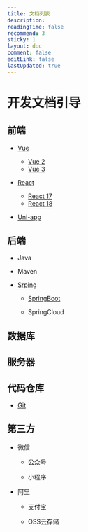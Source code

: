 ```yaml
---
title: 文档列表
description: 
readingTime: false
recommend: 3
sticky: 1
layout: doc
comment: false
editLink: false
lastUpdated: true
---
```


# 开发文档引导

## 前端

- [Vue](https://cn.vuejs.org/)
  - [Vue 2](https://v2.cn.vuejs.org/)
  - [Vue 3](https://v3.cn.vuejs.org/)

- [React](https://reactjs.org/)
  - [React 17](https://17.reactjs.org/)
  - [React 18](https://reactjs.org/)

- [Uni-app](https://uniapp.dcloud.net.cn/)

## 后端

- Java

- Maven

- [Srping](https://spring.io/)
  - [SpringBoot](https://springdoc.cn/spring-boot/)

  - SpringCloud


## 数据库

## 服务器

## 代码仓库

- [Git](https://git-scm.com/docs)

## 第三方

- 微信
  - 公众号

  - 小程序

- 阿里
  - 支付宝

  - OSS云存储
